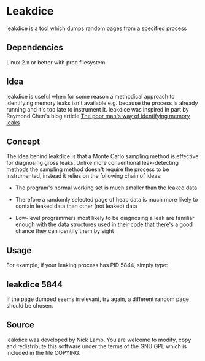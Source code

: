 # Leakdice

leakdice is a tool which dumps random pages from a specified process

## Dependencies

Linux 2.x or better with proc filesystem

## Idea

leakdice is useful when for some reason a methodical approach to identifying memory leaks isn't available
e.g. because the process is already running and it's too late to instrument it.
leakdice was inspired in part by Raymond Chen's blog article
[The poor man's way of identifying memory leaks](https://devblogs.microsoft.com/oldnewthing/20050815-11/?p=34583)

## Concept

The idea behind leakdice is that a Monte Carlo sampling method is effective
for diagnosing gross leaks. Unlike more conventional leak-detecting methods
the sampling method doesn't require the process to be instrumented, instead
it relies on the following chain of ideas:

* The program's normal working set is much smaller than the leaked data

* Therefore a randomly selected page of heap data is much more likely to
contain leaked data than other (not leaked) data

* Low-level programmers most likely to be diagnosing a leak are familiar
enough with the data structures used in their code that there's a good chance
they can identify them by sight

## Usage

For example, if your leaking process has PID 5844, simply type:

## leakdice 5844

If the page dumped seems irrelevant, try again, a different random page
should be chosen.

## Source

leakdice was developed by Nick Lamb.
You are welcome to modify, copy and redistribute this software under the terms
of the GNU GPL which is included in the file COPYING.
